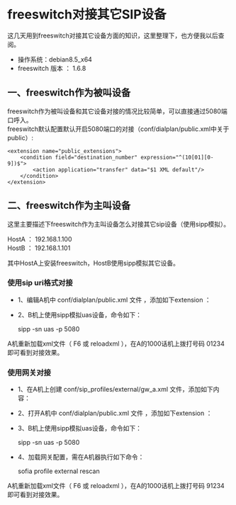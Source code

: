 # freeswitch对接其它SIP设备

这几天用到freeswitch对接其它设备方面的知识，这里整理下，也方便我以后查阅。

- 操作系统：debian8.5_x64
- freeswitch 版本 ： 1.6.8

## 一、freeswitch作为被叫设备
freeswitch作为被叫设备和其它设备对接的情况比较简单，可以直接通过5080端口呼入。    
freeswitch默认配置默认开启5080端口的对接（conf/dialplan/public.xml中关于public）:    

    <extension name="public_extensions">
        <condition field="destination_number" expression="^(10[01][0-9])$">
            <action application="transfer" data="$1 XML default"/>
        </condition>
    </extension>

## 二、freeswitch作为主叫设备    

这里主要描述下freeswitch作为主叫设备怎么对接其它sip设备（使用sipp模拟）。   

HostA ： 192.168.1.100     
HostB ： 192.168.1.101    

其中HostA上安装freeswitch，HostB使用sipp模拟其它设备。   

### 使用sip uri格式对接

- 1、编辑A机中 conf/dialplan/public.xml 文件 ，添加如下extension ：


    <extension name="hostB">
        <condition field="destination_number" expression="^0(.*)$">
                <action application="bridge" data="sofia/external/sip:$1@192.168.168.101:5080" />
        </condition>
    </extension>


- 2、B机上使用sipp模拟uas设备，命令如下：


    sipp -sn uas -p 5080

A机重新加载xml文件（ F6 或 reloadxml ），在A的1000话机上拨打号码 01234 即可看到对接效果。


### 使用网关对接

- 1、在A机上创建 conf/sip_profiles/external/gw_a.xml 文件，添加如下内容：


    <include>
      <gateway name="gw_A">
        <param name="username" value="anonymous"/>
        <param name="from-user" value=""/>
        <param name="password" value=""/>
        <param name="outbound-proxy" value="192.168.1.101:5080"/>
        <param name="register-proxy" value="192.168.1.101:5080"/>
        <param name="expire-seconds" value="120"/>
        <param name="register" value="false"/>
        <param name="register-transport" value="UDP"/>
        <param name="caller-id-in-from" value="true"/>
        <param name="extension-in-contact" value="true"/>
        <variables>
          <variable name="gateway_name" value="gw_A"/>          
        </variables>
      </gateway>
    </include>    

- 2、打开A机中 conf/dialplan/public.xml 文件 ，添加如下extension ：


    <extension name="gw_A">
            <condition field="destination_number" expression="^9(.*)$">
                <action application="bridge" data="sofia/gateway/gw_A/$1"/>
            </condition>
    </extension>

- 3、B机上使用sipp模拟uas设备，命令如下：

    sipp -sn uas -p 5080
    
- 4、加载网关配置，需在A机器执行如下命令：

    sofia profile external rescan


A机重新加载xml文件（ F6 或 reloadxml ），在A的1000话机上拨打号码 91234 即可看到对接效果。


